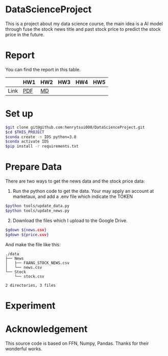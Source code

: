 # DataScienceProject

This is a project about my data science course, the main idea is a AI model through fuse the stock news title and past stock price to predict the stock price in the future.

# Report

You can find the report in this table.

|      | HW1 | HW2| HW3 | HW4 | HW5 |
| ---- | -------------------------------- | -------------------- | --- | - | - |
| Link | [PDF](./HWreport/HW1_109511068.pdf) | [MD](./HWreport/hw2.md) |     |

# Set up
```bash
$git clone git@github.com:henrytsui000/DataScienceProject.git
$cd $THIS_PROJECT
$conda create -n IDS python=3.8
$conda activate IDS
$pip install -r requirements.txt
```

# Prepare Data
There are two ways to get the news data and the stock price data:

1. Run the python code to get the data. Your may apply an account at marketaux, and add a .env file which indicate the TOKEN
```bash
$python tools/update_data.py
$python tools/update_news.py
```

2. Download the files which I upload to the Google Drive.
```bash
$gdown ${news.csv}
$gdown ${price.csv}
```

And make the file like this:
```
./data
├── News
│   ├── FAANG_STOCK_NEWS.csv
│   └── news.csv
└── Stock
    └── stock.csv

2 directories, 3 files
```


# Experiment

# Acknowledgement

This source code is based on FFN, Numpy, Pandas. Thanks for their wonderful works.
